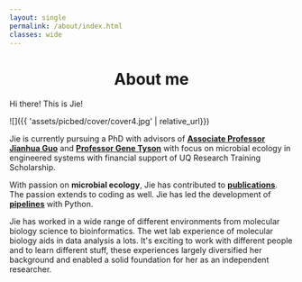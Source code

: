 ```yaml
---
layout: single
permalink: /about/index.html
classes: wide
---
```

# <center>About me</center>

Hi there! This is Jie!

![]({{ 'assets/picbed/cover/cover4.jpg' | relative_url}})

Jie is currently pursuing a PhD with advisors of [**<u>Associate Professor Jianhua Guo</u>**](https://researchers.uq.edu.au/researcher/3045) and [**<u>Professor Gene Tyson</u>**](https://www.qut.edu.au/about/our-people/academic-profiles/gene.tyson) with focus on microbial ecology in engineered systems with financial support of UQ Research Training Scholarship.

With passion on **microbial ecology**, Jie has contributed to [**<u>publications</u>**](https://scholar.google.com/citations?hl=zh-CN&user=s_Uga6sAAAAJ). The passion extends to coding as well. Jie has led the development of [**<u>pipelines</u>**](https://jlli6t.github.io/projects/index.html) with Python.

Jie has worked in a wide range of different environments from molecular biology science to bioinformatics. The wet lab experience of molecular biology aids in data analysis a lots. It's exciting to work with different people and to learn different stuff, these experiences largely diversified her background and enabled a solid foundation for her as an independent researcher.
